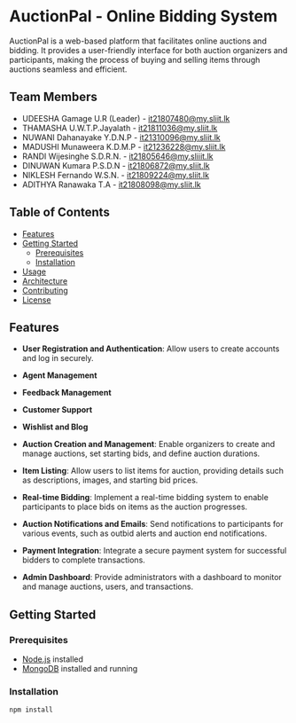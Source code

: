 # AuctionPal - Online Bidding System

AuctionPal is a web-based platform that facilitates online auctions and bidding. It provides a user-friendly interface for both auction organizers and participants, making the process of buying and selling items through auctions seamless and efficient.

## Team Members

- UDEESHA Gamage U.R (Leader) - [it21807480@my.sliit.lk](mailto:it21807480@my.sliit.lk)
- THAMASHA U.W.T.P.Jayalath - [it21811036@my.sliit.lk](mailto:it21811036@my.sliit.lk)
- NUWANI Dahanayake Y.D.N.P - [it21310096@my.sliit.lk](mailto:it21310096@my.sliit.lk)
- MADUSHI Munaweera K.D.M.P - [it21236228@my.sliit.lk](mailto:it21236228@my.sliit.lk)
- RANDI Wijesinghe S.D.R.N. - [it21805646@my.sliiit.lk](mailto:it21805646@my.sliiit.lk)
- DINUWAN Kumara P.S.D.N - [it21806872@my.sliit.lk](mailto:it21806872@my.sliit.lk)
- NIKLESH Fernando W.S.N. - [it21809224@my.sliit.lk](mailto:it21809224@my.sliit.lk)
- ADITHYA Ranawaka T.A - [it21808098@my.sliit.lk](mailto:it21808098@my.sliit.lk)

## Table of Contents

- [Features](#features)
- [Getting Started](#getting-started)
  - [Prerequisites](#prerequisites)
  - [Installation](#installation)
- [Usage](#usage)
- [Architecture](#architecture)
- [Contributing](#contributing)
- [License](#license)

## Features

- **User Registration and Authentication**: Allow users to create accounts and log in securely.

- **Agent Management**

- **Feedback Management**

- **Customer Support**

- **Wishlist and Blog**

- **Auction Creation and Management**: Enable organizers to create and manage auctions, set starting bids, and define auction durations.

- **Item Listing**: Allow users to list items for auction, providing details such as descriptions, images, and starting bid prices.

- **Real-time Bidding**: Implement a real-time bidding system to enable participants to place bids on items as the auction progresses.

- **Auction Notifications and Emails**: Send notifications to participants for various events, such as outbid alerts and auction end notifications.

- **Payment Integration**: Integrate a secure payment system for successful bidders to complete transactions.

- **Admin Dashboard**: Provide administrators with a dashboard to monitor and manage auctions, users, and transactions.

## Getting Started

### Prerequisites

- [Node.js](https://nodejs.org/) installed
- [MongoDB](https://www.mongodb.com/) installed and running

### Installation

```bash
npm install
